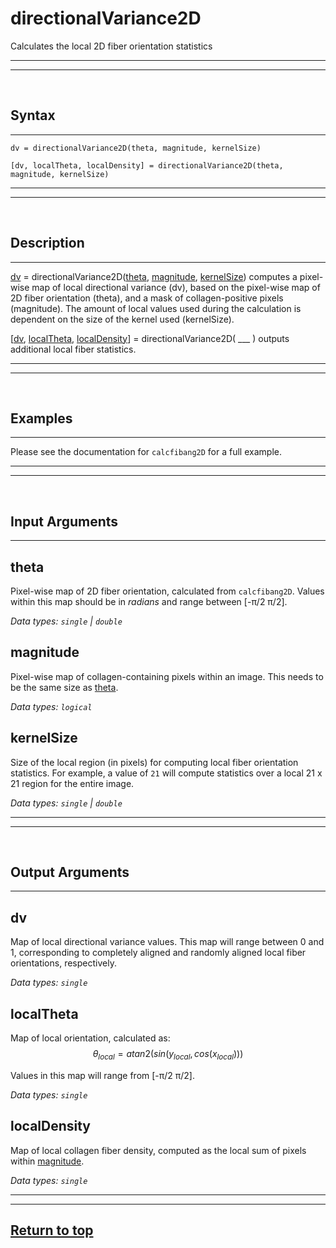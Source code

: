 # directionalVariance2D

Calculates the local 2D fiber orientation statistics

---
---
&nbsp;

## Syntax

---

`dv = directionalVariance2D(theta, magnitude, kernelSize)`

`[dv, localTheta, localDensity] = directionalVariance2D(theta, magnitude, kernelSize)`

---
---
&nbsp;

## Description

---

[dv](#dv) = directionalVariance2D([theta](#theta), [magnitude](#magnitude), [kernelSize](#kernelsize)) computes a pixel-wise map of local directional variance (dv), based on the pixel-wise map of 2D fiber orientation (theta), and a mask of collagen-positive pixels (magnitude). The amount of local values used during the calculation is dependent on the size of the kernel used (kernelSize).

[[dv](#dv), [localTheta](#localtheta), [localDensity](#localdensity)] = directionalVariance2D( ___ ) outputs additional local fiber statistics.

---
---
&nbsp;

## Examples

---

Please see the documentation for `calcfibang2D` for a full example.

---
---
&nbsp;

## Input Arguments

---

## theta

Pixel-wise map of 2D fiber orientation, calculated from `calcfibang2D`. Values within this map should be in *radians* and range between [-π/2 π/2].

*Data types: `single` | `double`*

## magnitude

Pixel-wise map of collagen-containing pixels within an image. This needs to be the same size as [theta](#theta).

*Data types: `logical`*

## kernelSize

Size of the local region (in pixels) for computing local fiber orientation statistics. For example, a value of `21` will compute statistics over a local 21 x 21 region for the entire image.

*Data types: `single` | `double`*

---
---
&nbsp;

## Output Arguments

---

## dv

Map of local directional variance values. This map will range between 0 and 1, corresponding to completely aligned and randomly aligned local fiber orientations, respectively.

*Data types: `single`*

## localTheta

Map of local orientation, calculated as: $$\theta_{local} = atan2(sin(y_{local},cos(x_{local})))$$

Values in this map will range from [-π/2 π/2].

*Data types: `single`*

## localDensity

Map of local collagen fiber density, computed as the local sum of pixels within [magnitude](#magnitude).

*Data types: `single`*

---
---

## [Return to top](#directionalvariance2d)
